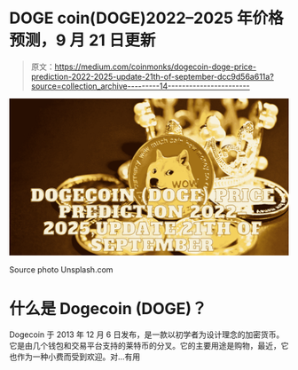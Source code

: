 # DOGE coin(DOGE)2022–2025 年价格预测，9 月 21 日更新

> 原文：<https://medium.com/coinmonks/dogecoin-doge-price-prediction-2022-2025-update-21th-of-september-dcc9d56a611a?source=collection_archive---------14----------------------->

![](img/19d5cbef9afabc55c67b372b4bf23cf6.png)

Source photo Unsplash.com

# 什么是 Dogecoin (DOGE)？

Dogecoin 于 2013 年 12 月 6 日发布，是一款以初学者为设计理念的加密货币。它是由几个钱包和交易平台支持的莱特币的分叉。它的主要用途是购物，最近，它也作为一种小费而受到欢迎。对…有用